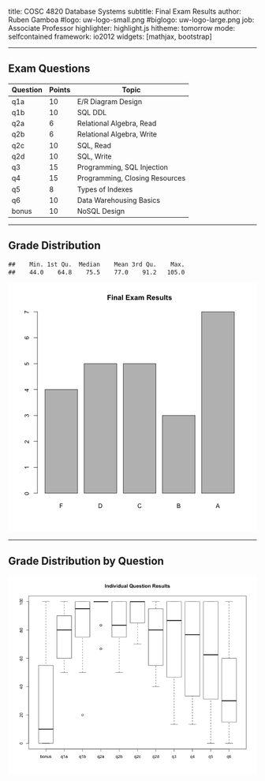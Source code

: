 title:        COSC 4820 Database Systems
subtitle:     Final Exam Results
author:       Ruben Gamboa
#logo:         uw-logo-small.png
#biglogo:      uw-logo-large.png
job:          Associate Professor
highlighter:  highlight.js
hitheme:      tomorrow
mode:         selfcontained
framework:    io2012
widgets:      [mathjax, bootstrap]

---

<style>
.title-slide {
     background-color: #EDE0CF; /* CBE7A5; #EDE0CF; ; #CA9F9D*/
     background-image: url(assets/img/uw-logo-large.png);
     background-repeat: no-repeat;
     background-position: center top;
   }
</style>

## Exam Questions

Question   | Points | Topic
-----------|--------|-----------------------------------
q1a        |     10 | E/R Diagram Design
q1b        |     10 | SQL DDL
q2a        |      6 | Relational Algebra, Read
q2b        |      6 | Relational Algebra, Write
q2c        |     10 | SQL, Read
q2d        |     10 | SQL, Write
q3         |     15 | Programming, SQL Injection
q4         |     15 | Programming, Closing Resources
q5         |      8 | Types of Indexes
q6         |     10 | Data Warehousing Basics
bonus      |     10 | NoSQL Design

----

## Grade Distribution


```
##    Min. 1st Qu.  Median    Mean 3rd Qu.    Max. 
##    44.0    64.8    75.5    77.0    91.2   105.0
```

![plot of chunk exam2_grades](assets/fig/exam2_grades.png) 

---

## Grade Distribution by Question

![plot of chunk exam3_questions](assets/fig/exam3_questions.png) 

